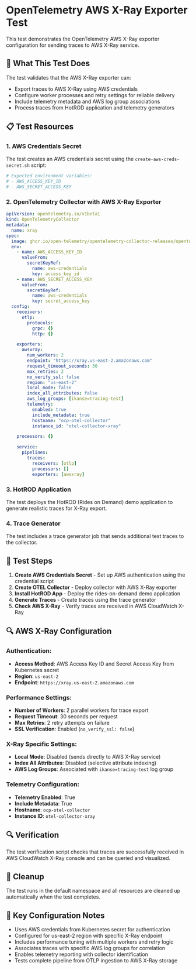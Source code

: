 # OpenTelemetry AWS X-Ray Exporter Test

This test demonstrates the OpenTelemetry AWS X-Ray exporter configuration for sending traces to AWS X-Ray service.

## 🎯 What This Test Does

The test validates that the AWS X-Ray exporter can:
- Export traces to AWS X-Ray using AWS credentials
- Configure worker processes and retry settings for reliable delivery
- Include telemetry metadata and AWS log group associations
- Process traces from HotROD application and telemetry generators

## 📋 Test Resources

### 1. AWS Credentials Secret
The test creates an AWS credentials secret using the `create-aws-creds-secret.sh` script:
```bash
# Expected environment variables:
# - AWS_ACCESS_KEY_ID
# - AWS_SECRET_ACCESS_KEY
```

### 2. OpenTelemetry Collector with AWS X-Ray Exporter
```yaml
apiVersion: opentelemetry.io/v1beta1
kind: OpenTelemetryCollector
metadata:
  name: xray
spec:
  image: ghcr.io/open-telemetry/opentelemetry-collector-releases/opentelemetry-collector-contrib:0.129.1
  env:
    - name: AWS_ACCESS_KEY_ID
      valueFrom:
        secretKeyRef:
          name: aws-credentials
          key: access_key_id
    - name: AWS_SECRET_ACCESS_KEY
      valueFrom:
        secretKeyRef:
          name: aws-credentials
          key: secret_access_key
  config:
    receivers:
      otlp:
        protocols:
          grpc: {}
          http: {}

    exporters:
      awsxray:
        num_workers: 2
        endpoint: "https://xray.us-east-2.amazonaws.com"
        request_timeout_seconds: 30
        max_retries: 2
        no_verify_ssl: false
        region: "us-east-2"
        local_mode: false
        index_all_attributes: false
        aws_log_groups: [ikanse=tracing-test]
        telemetry:
          enabled: true
          include_metadata: true
          hostname: "ocp-otel-collector"
          instance_id: "otel-collector-xray"

    processors: {}

    service:
      pipelines:
        traces:
          receivers: [otlp]
          processors: []
          exporters: [awsxray]
```

### 3. HotROD Application
The test deploys the HotROD (Rides on Demand) demo application to generate realistic traces for X-Ray export.

### 4. Trace Generator
The test includes a trace generator job that sends additional test traces to the collector.

## 🚀 Test Steps

1. **Create AWS Credentials Secret** - Set up AWS authentication using the credential script
2. **Create OTEL Collector** - Deploy collector with AWS X-Ray exporter
3. **Install HotROD App** - Deploy the rides-on-demand demo application  
4. **Generate Traces** - Create traces using the trace generator
5. **Check AWS X-Ray** - Verify traces are received in AWS CloudWatch X-Ray

## 🔍 AWS X-Ray Configuration

### Authentication:
- **Access Method**: AWS Access Key ID and Secret Access Key from Kubernetes secret
- **Region**: `us-east-2`
- **Endpoint**: `https://xray.us-east-2.amazonaws.com`

### Performance Settings:
- **Number of Workers**: 2 parallel workers for trace export
- **Request Timeout**: 30 seconds per request
- **Max Retries**: 2 retry attempts on failure
- **SSL Verification**: Enabled (`no_verify_ssl: false`)

### X-Ray Specific Settings:
- **Local Mode**: Disabled (sends directly to AWS X-Ray service)
- **Index All Attributes**: Disabled (selective attribute indexing)
- **AWS Log Groups**: Associated with `ikanse=tracing-test` log group

### Telemetry Configuration:
- **Telemetry Enabled**: True
- **Include Metadata**: True
- **Hostname**: `ocp-otel-collector`
- **Instance ID**: `otel-collector-xray`

## 🔍 Verification

The test verification script checks that traces are successfully received in AWS CloudWatch X-Ray console and can be queried and visualized.

## 🧹 Cleanup

The test runs in the default namespace and all resources are cleaned up automatically when the test completes.

## 📝 Key Configuration Notes

- Uses AWS credentials from Kubernetes secret for authentication
- Configured for us-east-2 region with specific X-Ray endpoint
- Includes performance tuning with multiple workers and retry logic
- Associates traces with specific AWS log groups for correlation
- Enables telemetry reporting with collector identification
- Tests complete pipeline from OTLP ingestion to AWS X-Ray storage 
